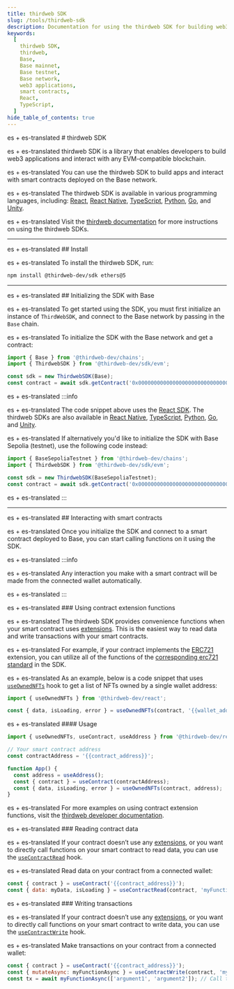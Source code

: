 ```yaml
---
title: thirdweb SDK
slug: /tools/thirdweb-sdk
description: Documentation for using the thirdweb SDK for building web3 applications and interacting with smart contracts on Base. This page covers installation, initialization, and functionalities in various programming languages.
keywords:
  [
    thirdweb SDK,
    thirdweb,
    Base,
    Base mainnet,
    Base testnet,
    Base network,
    web3 applications,
    smart contracts,
    React,
    TypeScript,
  ]
hide_table_of_contents: true
---
```


es + es-translated # thirdweb SDK

es + es-translated thirdweb SDK is a library that enables developers to build web3 applications and interact with any EVM-compatible blockchain.

es + es-translated You can use the thirdweb SDK to build apps and interact with smart contracts deployed on the Base network.

es + es-translated The thirdweb SDK is available in various programming languages, including: [React](https://portal.thirdweb.com/react), [React Native](https://portal.thirdweb.com/react-native), [TypeScript](https://portal.thirdweb.com/typescript), [Python](https://portal.thirdweb.com/python), [Go](https://portal.thirdweb.com/go), and [Unity](https://portal.thirdweb.com/unity).

es + es-translated Visit the [thirdweb documentation](https://portal.thirdweb.com/cli) for more instructions on using the thirdweb SDKs.

---

es + es-translated ## Install

es + es-translated To install the thirdweb SDK, run:

```bash
npm install @thirdweb-dev/sdk ethers@5
```

---

es + es-translated ## Initializing the SDK with Base

es + es-translated To get started using the SDK, you must first initialize an instance of `ThirdWebSDK`, and connect to the Base network by passing in the `Base` chain.

es + es-translated To initialize the SDK with the Base network and get a contract:

```javascript
import { Base } from '@thirdweb-dev/chains';
import { ThirdwebSDK } from '@thirdweb-dev/sdk/evm';

const sdk = new ThirdwebSDK(Base);
const contract = await sdk.getContract('0x0000000000000000000000000000000000000000');
```

es + es-translated :::info

es + es-translated The code snippet above uses the [React SDK](https://portal.thirdweb.com/react). The thirdweb SDKs are also available in [React Native](https://portal.thirdweb.com/react-native), [TypeScript](https://portal.thirdweb.com/typescript), [Python](https://portal.thirdweb.com/python), [Go](https://portal.thirdweb.com/go), and [Unity](https://portal.thirdweb.com/unity).

es + es-translated If alternatively you'd like to initialize the SDK with Base Sepolia (testnet), use the following code instead:

```javascript
import { BaseSepoliaTestnet } from '@thirdweb-dev/chains';
import { ThirdwebSDK } from '@thirdweb-dev/sdk/evm';

const sdk = new ThirdwebSDK(BaseSepoliaTestnet);
const contract = await sdk.getContract('0x0000000000000000000000000000000000000000');
```

es + es-translated :::

---

es + es-translated ## Interacting with smart contracts

es + es-translated Once you initialize the SDK and connect to a smart contract deployed to Base, you can start calling functions on it using the SDK.

es + es-translated :::info

es + es-translated Any interaction you make with a smart contract will be made from the connected wallet automatically.

es + es-translated :::

es + es-translated ### Using contract extension functions

es + es-translated The thirdweb SDK provides convenience functions when your smart contract uses [extensions](https://portal.thirdweb.com/contractkit/extensions). This is the easiest way to read data and write transactions with your smart contracts.

es + es-translated For example, if your contract implements the [ERC721](https://portal.thirdweb.com/contractkit/erc721) extension, you can utilize all of the functions of the [corresponding erc721 standard](https://portal.thirdweb.com/sdk/interacting-with-contracts/erc721) in the SDK.

es + es-translated As an example, below is a code snippet that uses [`useOwnedNFTs`](https://portal.thirdweb.com/react/react.useownednfts) hook to get a list of NFTs owned by a single wallet address:

```javascript
import { useOwnedNFTs } from '@thirdweb-dev/react';

const { data, isLoading, error } = useOwnedNFTs(contract, '{{wallet_address}}');
```

es + es-translated #### Usage

```javascript
import { useOwnedNFTs, useContract, useAddress } from '@thirdweb-dev/react';

// Your smart contract address
const contractAddress = '{{contract_address}}';

function App() {
  const address = useAddress();
  const { contract } = useContract(contractAddress);
  const { data, isLoading, error } = useOwnedNFTs(contract, address);
}
```

es + es-translated For more examples on using contract extension functions, visit the [thirdweb developer documentation](https://portal.thirdweb.com/sdk/interacting-with-contracts#using-contract-extensions).

es + es-translated ### Reading contract data

es + es-translated If your contract doesn’t use any [extensions](https://portal.thirdweb.com/contractkit/extensions), or you want to directly call functions on your smart contract to read data, you can use the [`useContractRead`](https://portal.thirdweb.com/react/react.usecontractread) hook.

es + es-translated Read data on your contract from a connected wallet:

```javascript
const { contract } = useContract('{{contract_address}}');
const { data: myData, isLoading } = useContractRead(contract, 'myFunction');
```

es + es-translated ### Writing transactions

es + es-translated If your contract doesn’t use any [extensions](https://portal.thirdweb.com/contractkit/extensions), or you want to directly call functions on your smart contract to write data, you can use the [`useContractWrite`](https://portal.thirdweb.com/react/react.usecontractwrite) hook.

es + es-translated Make transactions on your contract from a connected wallet:

```javascript
const { contract } = useContract('{{contract_address}}');
const { mutateAsync: myFunctionAsync } = useContractWrite(contract, 'myFunction');
const tx = await myFunctionAsync(['argument1', 'argument2']); // Call the function
```